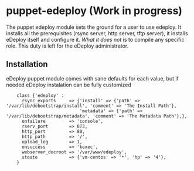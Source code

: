 puppet-edeploy (Work in progress)
=================================
 
The puppet edeploy module sets the ground for a user to use edeploy. It installs all the prerequisites (rsync server, http server, tftp server), it installs eDeploy itself and configure it. *What it does not* is to compile any specific role. This duty is left for the eDeploy administrator.
 
Installation
------------
 
eDeploy puppet module comes with sane defaults for each value, but if needed eDeploy instalation can be fully customized
 
```
    class {'edeploy' :
      rsync_exports     => {'install' => {'path' => '/var/lib/debootstrap/install', 'comment' => 'The Install Path'},
                            'metadata' => {'path' => '/var/lib/debootstrap/metadata', 'comment' => 'The Metadata Path'},},
      onfailure         => 'console',
      rserv_port        => 873,
      http_port         => 80,
      http_path         => '/',
      upload_log        => 1,
      onsuccess         => 'kexec',
      webserver_docroot => '/var/www/edeploy',
      steate            => {'vm-centos' => '*', 'hp' => '4'},
    }
```
 

